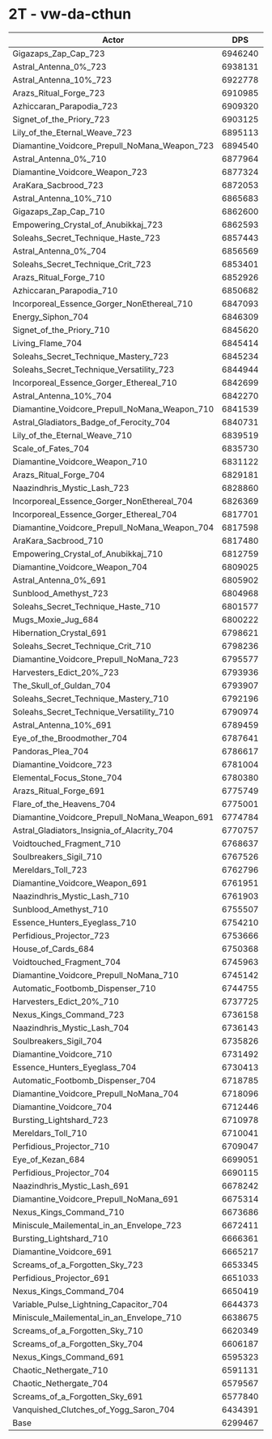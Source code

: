 # 2T - vw-da-cthun
| Actor | DPS | Increase |
|---|:---:|:---:|
|Gigazaps_Zap_Cap_723|6946240|10.27%|
|Astral_Antenna_0%_723|6938131|10.14%|
|Astral_Antenna_10%_723|6922778|9.89%|
|Arazs_Ritual_Forge_723|6910985|9.71%|
|Azhiccaran_Parapodia_723|6909320|9.68%|
|Signet_of_the_Priory_723|6903125|9.58%|
|Lily_of_the_Eternal_Weave_723|6895113|9.46%|
|Diamantine_Voidcore_Prepull_NoMana_Weapon_723|6894540|9.45%|
|Astral_Antenna_0%_710|6877964|9.18%|
|Diamantine_Voidcore_Weapon_723|6877324|9.17%|
|AraKara_Sacbrood_723|6872053|9.09%|
|Astral_Antenna_10%_710|6865683|8.99%|
|Gigazaps_Zap_Cap_710|6862600|8.94%|
|Empowering_Crystal_of_Anubikkaj_723|6862593|8.94%|
|Soleahs_Secret_Technique_Haste_723|6857443|8.86%|
|Astral_Antenna_0%_704|6856569|8.84%|
|Soleahs_Secret_Technique_Crit_723|6853401|8.79%|
|Arazs_Ritual_Forge_710|6852926|8.79%|
|Azhiccaran_Parapodia_710|6850682|8.75%|
|Incorporeal_Essence_Gorger_NonEthereal_710|6847093|8.69%|
|Energy_Siphon_704|6846309|8.68%|
|Signet_of_the_Priory_710|6845620|8.67%|
|Living_Flame_704|6845414|8.67%|
|Soleahs_Secret_Technique_Mastery_723|6845234|8.66%|
|Soleahs_Secret_Technique_Versatility_723|6844944|8.66%|
|Incorporeal_Essence_Gorger_Ethereal_710|6842699|8.62%|
|Astral_Antenna_10%_704|6842270|8.62%|
|Diamantine_Voidcore_Prepull_NoMana_Weapon_710|6841539|8.61%|
|Astral_Gladiators_Badge_of_Ferocity_704|6840731|8.59%|
|Lily_of_the_Eternal_Weave_710|6839519|8.57%|
|Scale_of_Fates_704|6835730|8.51%|
|Diamantine_Voidcore_Weapon_710|6831122|8.44%|
|Arazs_Ritual_Forge_704|6829181|8.41%|
|Naazindhris_Mystic_Lash_723|6828860|8.40%|
|Incorporeal_Essence_Gorger_NonEthereal_704|6826369|8.36%|
|Incorporeal_Essence_Gorger_Ethereal_704|6817701|8.23%|
|Diamantine_Voidcore_Prepull_NoMana_Weapon_704|6817598|8.23%|
|AraKara_Sacbrood_710|6817480|8.22%|
|Empowering_Crystal_of_Anubikkaj_710|6812759|8.15%|
|Diamantine_Voidcore_Weapon_704|6809025|8.09%|
|Astral_Antenna_0%_691|6805902|8.04%|
|Sunblood_Amethyst_723|6804968|8.02%|
|Soleahs_Secret_Technique_Haste_710|6801577|7.97%|
|Mugs_Moxie_Jug_684|6800222|7.95%|
|Hibernation_Crystal_691|6798621|7.92%|
|Soleahs_Secret_Technique_Crit_710|6798236|7.92%|
|Diamantine_Voidcore_Prepull_NoMana_723|6795577|7.88%|
|Harvesters_Edict_20%_723|6793936|7.85%|
|The_Skull_of_Guldan_704|6793907|7.85%|
|Soleahs_Secret_Technique_Mastery_710|6792196|7.82%|
|Soleahs_Secret_Technique_Versatility_710|6790974|7.80%|
|Astral_Antenna_10%_691|6789459|7.78%|
|Eye_of_the_Broodmother_704|6787641|7.75%|
|Pandoras_Plea_704|6786617|7.73%|
|Diamantine_Voidcore_723|6781004|7.64%|
|Elemental_Focus_Stone_704|6780380|7.63%|
|Arazs_Ritual_Forge_691|6775749|7.56%|
|Flare_of_the_Heavens_704|6775001|7.55%|
|Diamantine_Voidcore_Prepull_NoMana_Weapon_691|6774784|7.55%|
|Astral_Gladiators_Insignia_of_Alacrity_704|6770757|7.48%|
|Voidtouched_Fragment_710|6768637|7.45%|
|Soulbreakers_Sigil_710|6767526|7.43%|
|Mereldars_Toll_723|6762796|7.36%|
|Diamantine_Voidcore_Weapon_691|6761951|7.34%|
|Naazindhris_Mystic_Lash_710|6761903|7.34%|
|Sunblood_Amethyst_710|6755507|7.24%|
|Essence_Hunters_Eyeglass_710|6754210|7.22%|
|Perfidious_Projector_723|6753666|7.21%|
|House_of_Cards_684|6750368|7.16%|
|Voidtouched_Fragment_704|6745963|7.09%|
|Diamantine_Voidcore_Prepull_NoMana_710|6745142|7.07%|
|Automatic_Footbomb_Dispenser_710|6744755|7.07%|
|Harvesters_Edict_20%_710|6737725|6.96%|
|Nexus_Kings_Command_723|6736158|6.93%|
|Naazindhris_Mystic_Lash_704|6736143|6.93%|
|Soulbreakers_Sigil_704|6735826|6.93%|
|Diamantine_Voidcore_710|6731492|6.86%|
|Essence_Hunters_Eyeglass_704|6730413|6.84%|
|Automatic_Footbomb_Dispenser_704|6718785|6.66%|
|Diamantine_Voidcore_Prepull_NoMana_704|6718096|6.65%|
|Diamantine_Voidcore_704|6712446|6.56%|
|Bursting_Lightshard_723|6710978|6.53%|
|Mereldars_Toll_710|6710041|6.52%|
|Perfidious_Projector_710|6709047|6.50%|
|Eye_of_Kezan_684|6699051|6.34%|
|Perfidious_Projector_704|6690115|6.20%|
|Naazindhris_Mystic_Lash_691|6678242|6.01%|
|Diamantine_Voidcore_Prepull_NoMana_691|6675314|5.97%|
|Nexus_Kings_Command_710|6673686|5.94%|
|Miniscule_Mailemental_in_an_Envelope_723|6672411|5.92%|
|Bursting_Lightshard_710|6666361|5.82%|
|Diamantine_Voidcore_691|6665217|5.81%|
|Screams_of_a_Forgotten_Sky_723|6653345|5.62%|
|Perfidious_Projector_691|6651033|5.58%|
|Nexus_Kings_Command_704|6650419|5.57%|
|Variable_Pulse_Lightning_Capacitor_704|6644373|5.48%|
|Miniscule_Mailemental_in_an_Envelope_710|6638675|5.38%|
|Screams_of_a_Forgotten_Sky_710|6620349|5.09%|
|Screams_of_a_Forgotten_Sky_704|6606187|4.87%|
|Nexus_Kings_Command_691|6595323|4.70%|
|Chaotic_Nethergate_710|6591131|4.63%|
|Chaotic_Nethergate_704|6579567|4.45%|
|Screams_of_a_Forgotten_Sky_691|6577840|4.42%|
|Vanquished_Clutches_of_Yogg_Saron_704|6434391|2.14%|
|Base|6299467|0.00%|
